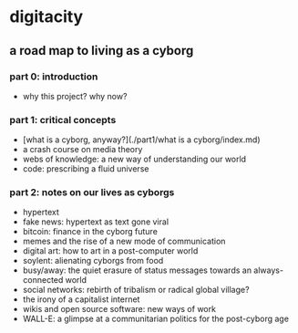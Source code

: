 # digitacity
## a road map to living as a cyborg

### part 0: introduction
- why this project? why now?

### part 1: critical concepts
- [what is a cyborg, anyway?](./part1/what is a cyborg/index.md) 
- a crash course on media theory
- webs of knowledge: a new way of understanding our world 
- code: prescribing a fluid universe

### part 2: notes on our lives as cyborgs
- hypertext
- fake news: hypertext as text gone viral
- bitcoin: finance in the cyborg future
- memes and the rise of a new mode of communication
- digital art: how to art in a post-computer world 
- soylent: alienating cyborgs from food
- busy/away: the quiet erasure of status messages towards an always-connected world
- social networks: rebirth of tribalism or radical global village?
- the irony of a capitalist internet
- wikis and open source software: new ways of work
- WALL-E: a glimpse at a communitarian politics for the post-cyborg age

